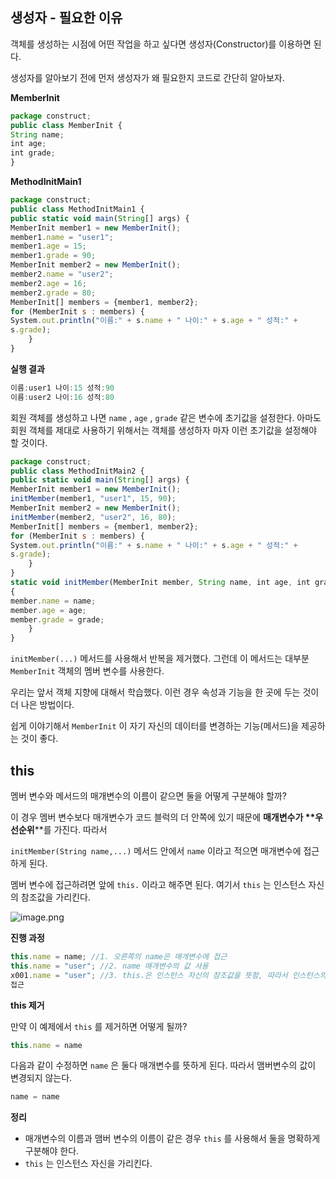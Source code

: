 ## **생성자** - **필요한** **이유**

객체를 생성하는 시점에 어떤 작업을 하고 싶다면 생성자(Constructor)를 이용하면 된다.

생성자를 알아보기 전에 먼저 생성자가 왜 필요한지 코드로 간단히 알아보자.

**MemberInit**

```jsx
package construct;
public class MemberInit {
String name;
int age;
int grade;
}
```

**MethodInitMain1**

```jsx
package construct;
public class MethodInitMain1 {
public static void main(String[] args) {
MemberInit member1 = new MemberInit();
member1.name = "user1";
member1.age = 15;
member1.grade = 90;
MemberInit member2 = new MemberInit();
member2.name = "user2";
member2.age = 16;
member2.grade = 80;
MemberInit[] members = {member1, member2};
for (MemberInit s : members) {
System.out.println("이름:" + s.name + " 나이:" + s.age + " 성적:" +
s.grade);
	}
}
```

****실행** **결과****

```jsx
이름:user1 나이:15 성적:90
이름:user2 나이:16 성적:80
```

회원 객체를 생성하고 나면 `name` , `age` , `grade` 같은 변수에 초기값을 설정한다. 아마도 회원 객체를 제대로 사용하기 위해서는 객체를 생성하자 마자 이런 초기값을 설정해야 할 것이다.

```jsx
package construct;
public class MethodInitMain2 {
public static void main(String[] args) {
MemberInit member1 = new MemberInit();
initMember(member1, "user1", 15, 90);
MemberInit member2 = new MemberInit();
initMember(member2, "user2", 16, 80);
MemberInit[] members = {member1, member2};
for (MemberInit s : members) {
System.out.println("이름:" + s.name + " 나이:" + s.age + " 성적:" +
s.grade);
	}
}
static void initMember(MemberInit member, String name, int age, int grade)
{
member.name = name;
member.age = age;
member.grade = grade;
	}
}
```

`initMember(...)` 메서드를 사용해서 반복을 제거했다. 그런데 이 메서드는 대부분 `MemberInit` 객체의 멤버 변수를 사용한다. 

우리는 앞서 객체 지향에 대해서 학습했다. 이런 경우 속성과 기능을 한 곳에 두는 것이 더 나은 방법이다. 

쉽게 이야기해서 `MemberInit` 이 자기 자신의 데이터를 변경하는 기능(메서드)을 제공하는 것이 좋다.

## this

멤버 변수와 메서드의 매개변수의 이름이 같으면 둘을 어떻게 구분해야 할까?

이 경우 멤버 변수보다 매개변수가 코드 블럭의 더 안쪽에 있기 때문에 ****매개변수가** **우선순위****를 가진다. 따라서

`initMember(String name,...)` 메서드 안에서 `name` 이라고 적으면 매개변수에 접근하게 된다.

멤버 변수에 접근하려면 앞에 `this.` 이라고 해주면 된다. 여기서 `this` 는 인스턴스 자신의 참조값을 가리킨다.

![image.png](attachment:bf786293-ef74-44a9-9a53-e94eadf37004:image.png)

****진행** **과정****

```jsx
this.name = name; //1. 오른쪽의 name은 매개변수에 접근
this.name = "user"; //2. name 매개변수의 값 사용
x001.name = "user"; //3. this.은 인스턴스 자신의 참조값을 뜻함, 따라서 인스턴스의 멤버 변수에
접근
```

**this **제거****

만약 이 예제에서 `this` 를 제거하면 어떻게 될까?

```jsx
this.name = name
```

다음과 같이 수정하면 `name` 은 둘다 매개변수를 뜻하게 된다. 따라서 맴버변수의 값이 변경되지 않는다.

```jsx
name = name
```

**정리**

- 매개변수의 이름과 맴버 변수의 이름이 같은 경우 `this` 를 사용해서 둘을 명확하게 구분해야 한다.
- `this` 는 인스턴스 자신을 가리킨다.
